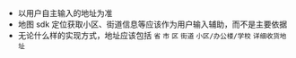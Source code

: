 - 以用户自主输入的地址为准
- 地图 sdk 定位获取小区、街道信息等应该作为用户输入辅助，而不是主要依据
- 无论什么样的实现方式，地址应该包括 `省` `市` `区` `街道` `小区/办公楼/学校` `详细收货地址`
